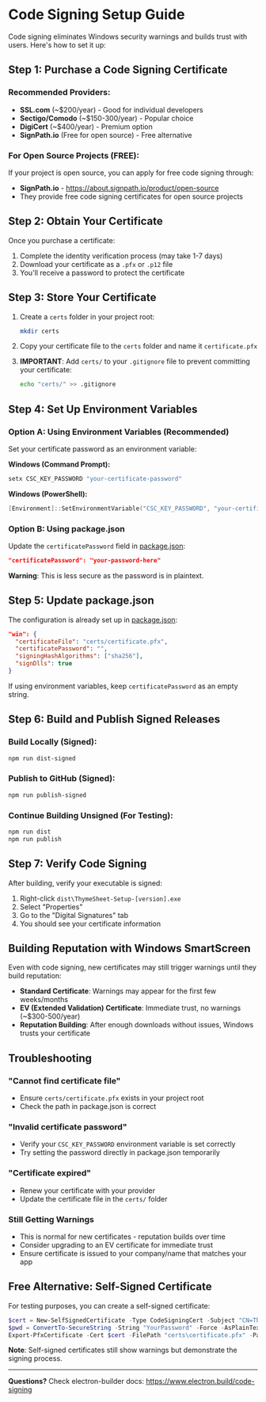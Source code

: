 # Code Signing Setup Guide

Code signing eliminates Windows security warnings and builds trust with users. Here's how to set it up:

## Step 1: Purchase a Code Signing Certificate

### Recommended Providers:
- **SSL.com** (~$200/year) - Good for individual developers
- **Sectigo/Comodo** (~$150-300/year) - Popular choice
- **DigiCert** (~$400/year) - Premium option
- **SignPath.io** (Free for open source) - Free alternative

### For Open Source Projects (FREE):
If your project is open source, you can apply for free code signing through:
- **SignPath.io** - https://about.signpath.io/product/open-source
- They provide free code signing certificates for open source projects

## Step 2: Obtain Your Certificate

Once you purchase a certificate:
1. Complete the identity verification process (may take 1-7 days)
2. Download your certificate as a `.pfx` or `.p12` file
3. You'll receive a password to protect the certificate

## Step 3: Store Your Certificate

1. Create a `certs` folder in your project root:
   ```bash
   mkdir certs
   ```

2. Copy your certificate file to the `certs` folder and name it `certificate.pfx`

3. **IMPORTANT**: Add `certs/` to your `.gitignore` file to prevent committing your certificate:
   ```bash
   echo "certs/" >> .gitignore
   ```

## Step 4: Set Up Environment Variables

### Option A: Using Environment Variables (Recommended)
Set your certificate password as an environment variable:

**Windows (Command Prompt):**
```cmd
setx CSC_KEY_PASSWORD "your-certificate-password"
```

**Windows (PowerShell):**
```powershell
[Environment]::SetEnvironmentVariable("CSC_KEY_PASSWORD", "your-certificate-password", "User")
```

### Option B: Using package.json
Update the `certificatePassword` field in [package.json](package.json):
```json
"certificatePassword": "your-password-here"
```
**Warning**: This is less secure as the password is in plaintext.

## Step 5: Update package.json

The configuration is already set up in [package.json](package.json):

```json
"win": {
  "certificateFile": "certs/certificate.pfx",
  "certificatePassword": "",
  "signingHashAlgorithms": ["sha256"],
  "signDlls": true
}
```

If using environment variables, keep `certificatePassword` as an empty string.

## Step 6: Build and Publish Signed Releases

### Build Locally (Signed):
```bash
npm run dist-signed
```

### Publish to GitHub (Signed):
```bash
npm run publish-signed
```

### Continue Building Unsigned (For Testing):
```bash
npm run dist
npm run publish
```

## Step 7: Verify Code Signing

After building, verify your executable is signed:
1. Right-click `dist\ThymeSheet-Setup-[version].exe`
2. Select "Properties"
3. Go to the "Digital Signatures" tab
4. You should see your certificate information

## Building Reputation with Windows SmartScreen

Even with code signing, new certificates may still trigger warnings until they build reputation:
- **Standard Certificate**: Warnings may appear for the first few weeks/months
- **EV (Extended Validation) Certificate**: Immediate trust, no warnings (~$300-500/year)
- **Reputation Building**: After enough downloads without issues, Windows trusts your certificate

## Troubleshooting

### "Cannot find certificate file"
- Ensure `certs/certificate.pfx` exists in your project root
- Check the path in package.json is correct

### "Invalid certificate password"
- Verify your `CSC_KEY_PASSWORD` environment variable is set correctly
- Try setting the password directly in package.json temporarily

### "Certificate expired"
- Renew your certificate with your provider
- Update the certificate file in the `certs/` folder

### Still Getting Warnings
- This is normal for new certificates - reputation builds over time
- Consider upgrading to an EV certificate for immediate trust
- Ensure certificate is issued to your company/name that matches your app

## Free Alternative: Self-Signed Certificate

For testing purposes, you can create a self-signed certificate:

```powershell
$cert = New-SelfSignedCertificate -Type CodeSigningCert -Subject "CN=ThymeSheet" -CertStoreLocation Cert:\CurrentUser\My
$pwd = ConvertTo-SecureString -String "YourPassword" -Force -AsPlainText
Export-PfxCertificate -Cert $cert -FilePath "certs\certificate.pfx" -Password $pwd
```

**Note**: Self-signed certificates still show warnings but demonstrate the signing process.

---

**Questions?** Check electron-builder docs: https://www.electron.build/code-signing
